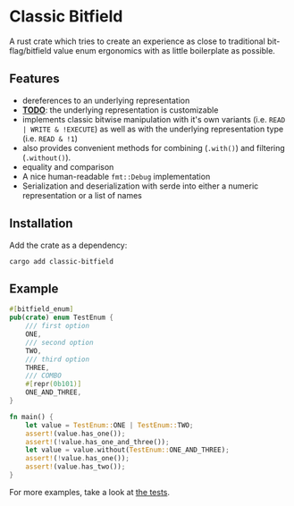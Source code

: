 # Classic Bitfield
A rust crate which tries to create an experience as close to traditional
bit-flag/bitfield value enum ergonomics with as little boilerplate as possible.

## Features
 - dereferences to an underlying representation
 - [**TODO**](https://github.com/dscottboggs/rust-classic-bitfield/issues/1): the underlying representation is customizable
 - implements classic bitwise manipulation with it's own variants (i.e.
   `READ | WRITE & !EXECUTE`) as well as with the underlying representation
   type (i.e. `READ & !1`)
 - also provides convenient methods for combining (`.with()`) and filtering
   (`.without()`).
 - equality and comparison
 - A nice human-readable `fmt::Debug` implementation
 - Serialization and deserialization with serde into either a numeric
   representation or a list of names

## Installation
Add the crate as a dependency:
~~~console
cargo add classic-bitfield
~~~

## Example

```rust
#[bitfield_enum]
pub(crate) enum TestEnum {
    /// first option
    ONE,
    /// second option
    TWO,
    /// third option
    THREE,
    /// COMBO
    #[repr(0b101)]
    ONE_AND_THREE,
}

fn main() {
    let value = TestEnum::ONE | TestEnum::TWO;
    assert!(value.has_one());
    assert!(!value.has_one_and_three());
    let value = value.without(TestEnum::ONE_AND_THREE);
    assert!(!value.has_one());
    assert!(value.has_two());
}
```

For more examples, take a look at [the tests](`classic-bitfield-test/src/main.rs`).